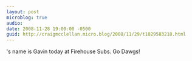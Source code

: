 ```yaml
---
layout: post
microblog: true
audio: 
date: 2008-11-28 19:00:00 -0500
guid: http://craigmcclellan.micro.blog/2008/11/29/t1029583218.html
---
```

's name is Gavin today at Firehouse Subs. Go Dawgs!
